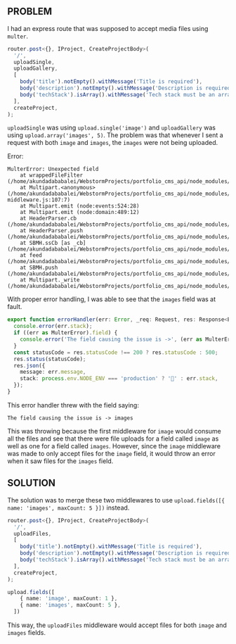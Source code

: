 ## PROBLEM

I had an express route that was supposed to accept media files using `multer`.

```typescript
router.post<{}, IProject, CreateProjectBody>(
  '/',
  uploadSingle,
  uploadGallery,
  [
    body('title').notEmpty().withMessage('Title is required'),
    body('description').notEmpty().withMessage('Description is required'),
    body('techStack').isArray().withMessage('Tech stack must be an array'),
  ],
  createProject,
);
```
`uploadSingle` was using `upload.single('image')` and `uploadGallery` was using `upload.array('images', 5)`. 
The problem was that whenever I sent a request with both `image` and `images`, the `images` were not being uploaded.

Error:
```console
MulterError: Unexpected field
    at wrappedFileFilter (/home/akundadababalei/WebstormProjects/portfolio_cms_api/node_modules/multer/index.js:40:19)
    at Multipart.<anonymous> (/home/akundadababalei/WebstormProjects/portfolio_cms_api/node_modules/multer/lib/make-middleware.js:107:7)
    at Multipart.emit (node:events:524:28)
    at Multipart.emit (node:domain:489:12)
    at HeaderParser.cb (/home/akundadababalei/WebstormProjects/portfolio_cms_api/node_modules/busboy/lib/types/multipart.js:358:14)
    at HeaderParser.push (/home/akundadababalei/WebstormProjects/portfolio_cms_api/node_modules/busboy/lib/types/multipart.js:162:20)
    at SBMH.ssCb [as _cb] (/home/akundadababalei/WebstormProjects/portfolio_cms_api/node_modules/busboy/lib/types/multipart.js:394:37)
    at feed (/home/akundadababalei/WebstormProjects/portfolio_cms_api/node_modules/streamsearch/lib/sbmh.js:248:10)
    at SBMH.push (/home/akundadababalei/WebstormProjects/portfolio_cms_api/node_modules/streamsearch/lib/sbmh.js:104:16)
    at Multipart._write (/home/akundadababalei/WebstormProjects/portfolio_cms_api/node_modules/busboy/lib/types/multipart.js:567:19)
```
With proper error handling, I was able to see that the `images` field was at fault.

```typescript
export function errorHandler(err: Error, _req: Request, res: Response<ErrorResponse>, _next: NextFunction) {
  console.error(err.stack);
  if ((err as MulterError).field) {
    console.error('The field causing the issue is ->', (err as MulterError).field);
  }
  const statusCode = res.statusCode !== 200 ? res.statusCode : 500;
  res.status(statusCode);
  res.json({
    message: err.message,
    stack: process.env.NODE_ENV === 'production' ? '🥞' : err.stack,
  });
}
```
This error handler threw with the field saying:
```console
The field causing the issue is -> images
```

This was throwing because the first middleware for `image` would consume all
the files and see that there were file uploads for a field called `image`
as well as one for a field called `images`. However, since the `image` middleware was made to only accept
files for the `image` field, it would throw an error when it saw files for the `images` field.

## SOLUTION

The solution was to merge these two middlewares to use `upload.fields([{ name: 'images', maxCount: 5 }])` instead.


```typescript
router.post<{}, IProject, CreateProjectBody>(
  '/',
  uploadFiles,
  [
    body('title').notEmpty().withMessage('Title is required'),
    body('description').notEmpty().withMessage('Description is required'),
    body('techStack').isArray().withMessage('Tech stack must be an array'),
  ],
  createProject,
);
```
```typescript
upload.fields([
    { name: 'image', maxCount: 1 },
    { name: 'images', maxCount: 5 },
  ])
```

This way, the `uploadFiles` middleware would accept files for both `image` and `images` fields.
